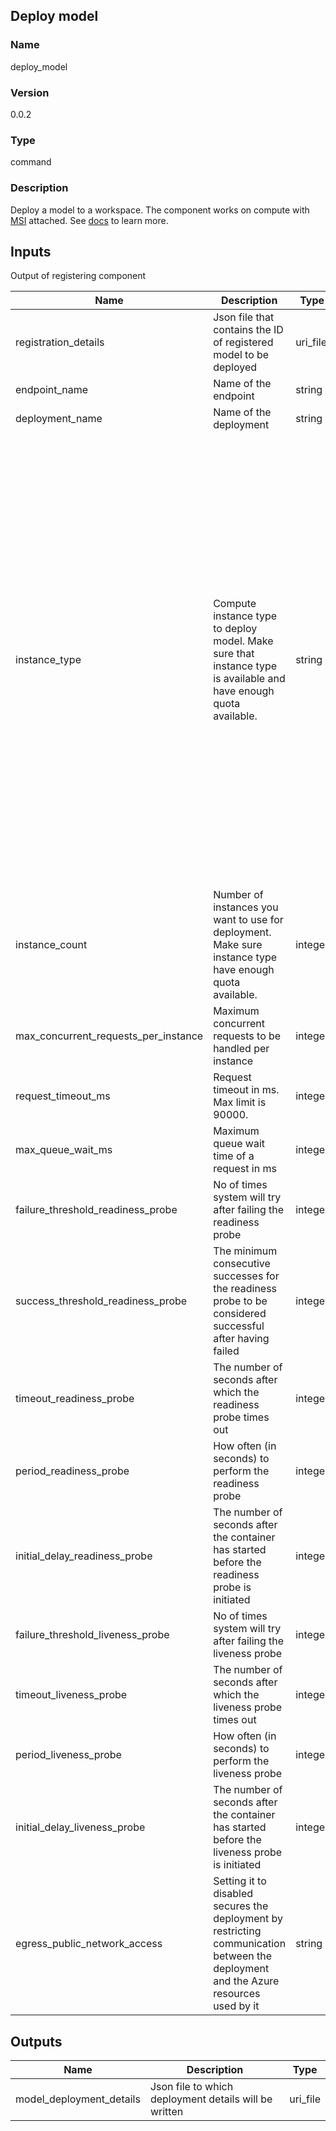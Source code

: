 ## Deploy model

### Name 

deploy_model

### Version 

0.0.2

### Type 

command

### Description 

Deploy a model to a workspace. The component works on compute with [MSI](https://learn.microsoft.com/en-us/azure/machine-learning/how-to-create-manage-compute-instance?tabs=python) attached. See [docs](https://aka.ms/azureml/components/deploy_model) to learn more.

## Inputs 

Output of registering component

| Name                                 | Description                                                                                                                          | Type     | Default         | Optional | Enum                                                                                                                                                                                                                                                                                                                                                                                                                                                                                                                                                                                                                                                                                                                                                                      |
| ------------------------------------ | ------------------------------------------------------------------------------------------------------------------------------------ | -------- | --------------- | -------- | ------------------------------------------------------------------------------------------------------------------------------------------------------------------------------------------------------------------------------------------------------------------------------------------------------------------------------------------------------------------------------------------------------------------------------------------------------------------------------------------------------------------------------------------------------------------------------------------------------------------------------------------------------------------------------------------------------------------------------------------------------------------------- |
| registration_details                 | Json file that contains the ID of registered model to be deployed                                                                    | uri_file |                 | False    |                                                                                                                                                                                                                                                                                                                                                                                                                                                                                                                                                                                                                                                                                                                                                                           |
| endpoint_name                        | Name of the endpoint                                                                                                                 | string   |                 | False    |                                                                                                                                                                                                                                                                                                                                                                                                                                                                                                                                                                                                                                                                                                                                                                           |
| deployment_name                      | Name of the deployment                                                                                                               | string   |                 | False    |                                                                                                                                                                                                                                                                                                                                                                                                                                                                                                                                                                                                                                                                                                                                                                           |
| instance_type                        | Compute instance type to deploy model. Make sure that instance type is available and have enough quota available.                    | string   | Standard_F8s_v2 | True     | ['Standard_DS1_v2', 'Standard_DS2_v2', 'Standard_DS3_v2', 'Standard_DS4_v2', 'Standard_DS5_v2', 'Standard_F2s_v2', 'Standard_F4s_v2', 'Standard_F8s_v2', 'Standard_F16s_v2', 'Standard_F32s_v2', 'Standard_F48s_v2', 'Standard_F64s_v2', 'Standard_F72s_v2', 'Standard_FX24mds', 'Standard_FX36mds', 'Standard_FX48mds', 'Standard_E2s_v3', 'Standard_E4s_v3', 'Standard_E8s_v3', 'Standard_E16s_v3', 'Standard_E32s_v3', 'Standard_E48s_v3', 'Standard_E64s_v3', 'Standard_NC4as_T4_v3', 'Standard_NC6s_v2', 'Standard_NC6s_v3', 'Standard_NC8as_T4_v3', 'Standard_NC12s_v2', 'Standard_NC12s_v3', 'Standard_NC16as_T4_v3', 'Standard_NC24s_v2', 'Standard_NC24s_v3', 'Standard_NC64as_T4_v3', 'Standard_ND40rs_v2', 'Standard_ND96asr_v4', 'Standard_ND96amsr_A100_v4'] |
| instance_count                       | Number of instances you want to use for deployment. Make sure instance type have enough quota available.                             | integer  | 1               | True     |                                                                                                                                                                                                                                                                                                                                                                                                                                                                                                                                                                                                                                                                                                                                                                           |
| max_concurrent_requests_per_instance | Maximum concurrent requests to be handled per instance                                                                               | integer  | 1               | True     |                                                                                                                                                                                                                                                                                                                                                                                                                                                                                                                                                                                                                                                                                                                                                                           |
| request_timeout_ms                   | Request timeout in ms. Max limit is 90000.                                                                                           | integer  | 5000            | True     |                                                                                                                                                                                                                                                                                                                                                                                                                                                                                                                                                                                                                                                                                                                                                                           |
| max_queue_wait_ms                    | Maximum queue wait time of a request in ms                                                                                           | integer  | 500             | True     |                                                                                                                                                                                                                                                                                                                                                                                                                                                                                                                                                                                                                                                                                                                                                                           |
| failure_threshold_readiness_probe    | No of times system will try after failing the readiness probe                                                                        | integer  | 10              | True     |                                                                                                                                                                                                                                                                                                                                                                                                                                                                                                                                                                                                                                                                                                                                                                           |
| success_threshold_readiness_probe    | The minimum consecutive successes for the readiness probe to be considered successful after having failed                            | integer  | 1               | True     |                                                                                                                                                                                                                                                                                                                                                                                                                                                                                                                                                                                                                                                                                                                                                                           |
| timeout_readiness_probe              | The number of seconds after which the readiness probe times out                                                                      | integer  | 10              | True     |                                                                                                                                                                                                                                                                                                                                                                                                                                                                                                                                                                                                                                                                                                                                                                           |
| period_readiness_probe               | How often (in seconds) to perform the readiness probe                                                                                | integer  | 10              | True     |                                                                                                                                                                                                                                                                                                                                                                                                                                                                                                                                                                                                                                                                                                                                                                           |
| initial_delay_readiness_probe        | The number of seconds after the container has started before the readiness probe is initiated                                        | integer  | 10              | True     |                                                                                                                                                                                                                                                                                                                                                                                                                                                                                                                                                                                                                                                                                                                                                                           |
| failure_threshold_liveness_probe     | No of times system will try after failing the liveness probe                                                                         | integer  | 30              | True     |                                                                                                                                                                                                                                                                                                                                                                                                                                                                                                                                                                                                                                                                                                                                                                           |
| timeout_liveness_probe               | The number of seconds after which the liveness probe times out                                                                       | integer  | 10              | True     |                                                                                                                                                                                                                                                                                                                                                                                                                                                                                                                                                                                                                                                                                                                                                                           |
| period_liveness_probe                | How often (in seconds) to perform the liveness probe                                                                                 | integer  | 10              | True     |                                                                                                                                                                                                                                                                                                                                                                                                                                                                                                                                                                                                                                                                                                                                                                           |
| initial_delay_liveness_probe         | The number of seconds after the container has started before the liveness probe is initiated                                         | integer  | 10              | True     |                                                                                                                                                                                                                                                                                                                                                                                                                                                                                                                                                                                                                                                                                                                                                                           |
| egress_public_network_access         | Setting it to disabled secures the deployment by restricting communication between the deployment and the Azure resources used by it | string   | enabled         | True     | ['enabled', 'disabled']                                                                                                                                                                                                                                                                                                                                                                                                                                                                                                                                                                                                                                                                                                                                                   |

## Outputs 

| Name                     | Description                                           | Type     |
| ------------------------ | ----------------------------------------------------- | -------- |
| model_deployment_details | Json file to which deployment details will be written | uri_file |